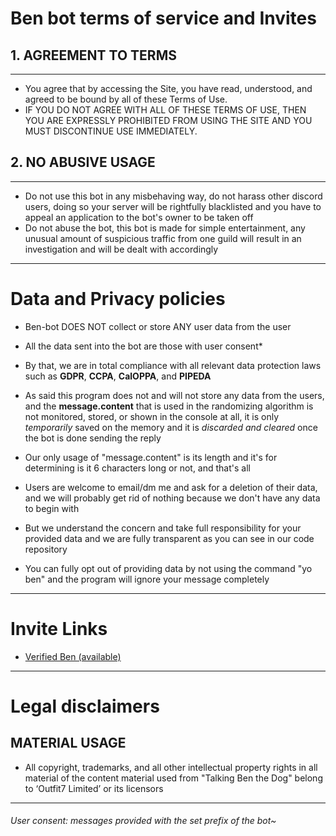 # Ben bot terms of service and Invites



## 1. AGREEMENT TO TERMS
---

- You agree that by accessing the Site, you have read, understood, and agreed to be bound by all of these Terms of Use. 
- IF YOU DO NOT AGREE WITH ALL OF THESE TERMS OF USE, THEN YOU ARE EXPRESSLY PROHIBITED FROM USING THE SITE AND YOU MUST DISCONTINUE USE IMMEDIATELY.
 
 
 
## 2. NO ABUSIVE USAGE
---


- Do not use this bot in any misbehaving way, do not harass other discord users, doing so your server will be rightfully blacklisted and you have to appeal an application to the bot's owner to be taken off
- Do not abuse the bot, this bot is made for simple entertainment, any unusual amount of suspicious traffic from one guild will result in an investigation and will be dealt with accordingly


---

# Data and Privacy policies

- Ben-bot DOES NOT collect or store ANY user data from the user
- All the data sent into the bot are those with user consent*

- By that, we are in total compliance with all relevant data protection laws such as **GDPR**, **CCPA**, **CalOPPA**, and **PIPEDA**

- As said this program does not and will not store any data from the users, and the **message.content** that is used in the randomizing algorithm is not monitored, stored, or shown in the console at all, it is only *temporarily* saved on the memory and it is *discarded and cleared* once the bot is done sending the reply

- Our only usage of "message.content" is its length and it's for determining is it 6 characters long or not, and that's all 

- Users are welcome to email/dm me and ask for a deletion of their data, and we will probably get rid of nothing because we don't have any data to begin with

- But we understand the concern and take full responsibility for your provided data and we are fully transparent as you can see in our code repository
- You can fully opt out of providing data by not using the command "yo ben" and the program will ignore your message completely 

---

# Invite Links

- [Verified Ben (available)](https://discord.com/api/oauth2/authorize?client_id=945330615685873704&permissions=412317248576&scope=bot)

---

# Legal disclaimers


## MATERIAL USAGE

- All copyright, trademarks, and all other intellectual property rights in all material of the content material used from "Talking Ben the Dog" belong to ‘Outfit7 Limited’ or its licensors


----
###### User consent: messages provided with the set prefix of the bot~
